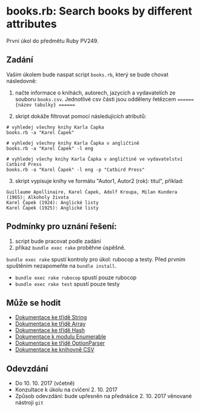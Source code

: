books.rb: Search books by different attributes
==============================================

První úkol do předmětu Ruby PV249.

Zadání
------

Vašim úkolem bude naspat script `books.rb`, který se bude chovat následovně:

1. načte informace o knihách, autorech, jazycích a vydavatelích ze souboru
   `books.csv`. Jednotlivé csv části jsou odděleny řetězcem `====== {název tabulky} ======`

2. skript dokáže filtrovat pomocí následujících atributů:

```
# vyhledej všechny knihy Karla Čapka
books.rb -a "Karel Čapek"

# vyhledej všechny knihy Karla Čapka v angličtině
books.rb -a "Karel Čapek" -l eng

# vyhledej všechy knihy Karla Čapka v angličtině ve vydavatelství Catbird Press
books.rb -a "Karel Čapek" -l eng -p "Catbird Press"
```

3. skript vypisuje knihy ve formátu "Autor1, Autor2 (rok): titul", příklad:

```
Guillaume Apollinaire, Karel Čapek, Adolf Kroupa, Milan Kundera (1965): Alkoholy života
Karel Čapek (1924): Anglické listy
Karel Čapek (1925): Anglické listy
```

Podmínky pro uznání řešení:
---------------------------

1. script bude pracovat podle zadání
2. příkaz `bundle exec rake` proběhne úspěšně.

`bundle exec rake` spustí kontroly pro úkol: rubocop a testy. Před prvním spuštěním nezapomeňte
na `bundle install`.
  * `bundle exec rake rubocop` spustí pouze rubocop
  * `bundle exec rake test` spustí pouze testy


Může se hodit
-------------

* [Dokumentace ke třídě String](https://ruby-doc.org/core-2.4.1/String.html)
* [Dokumentace ke třídě Array](https://ruby-doc.org/core-2.4.1/Array.html)
* [Dokumentace ke třídě Hash](https://ruby-doc.org/core-2.4.1/Hash.html)
* [Dokumentace k modulu Enumerable](https://ruby-doc.org/core-2.4.1/Enumerable.html)
* [Dokumentace ke třídě OptionParser](https://ruby-doc.org/stdlib-2.4.2/libdoc/optparse/rdoc/OptionParser.html)
* [Dokumentace ke knihovně CSV](http://ruby-doc.org/stdlib-2.4.1/libdoc/csv/rdoc/CSV.html)

Odevzdání
---------

* Do 10. 10. 2017 (včetně)
* Konzultace k úkolu na cvičení 2. 10. 2017
* Způsob odevzdání: bude upřesněn na přednášce 2. 10. 2017 věnované nástroji `git`

